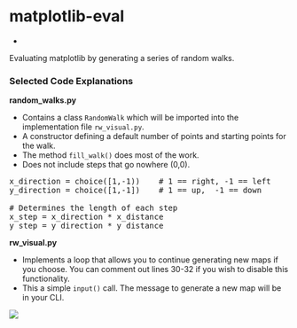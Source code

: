 # matplotlib-eval
-

Evaluating matplotlib by generating a series of random walks.

### Selected Code Explanations

**random_walks.py**

* Contains a class `RandomWalk` which will be imported into the implementation file `rw_visual.py`.
* A constructor defining a default number of points and starting points for the walk.
* The method `fill_walk()` does most of the work.
* Does not include steps that go nowhere (0,0).

<pre>
x_direction = choice([1,-1))    # 1 == right, -1 == left
y_direction = choice([1,-1])    # 1 == up,  -1 == down

# Determines the length of each step
x_step = x_direction * x_distance
y_step = y_direction * y_distance
</pre> 

**rw_visual.py**

* Implements a loop that allows you to continue generating new maps if you choose. You can comment out lines 30-32 if you wish to disable this functionality.
* This a simple `input()` call. The message to generate a new map will be in your CLI.

![](https://assets.codepen.io/2154393/random_walk_example_001.png)
